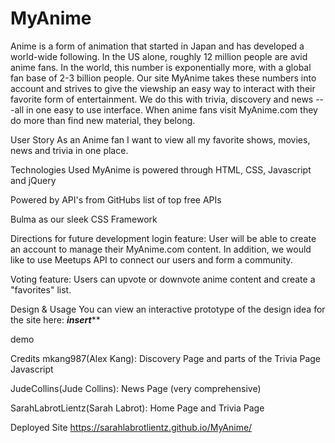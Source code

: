# MyAnime

Anime is a form of animation that started in Japan and has developed a world-wide following. In the US alone, roughly 12 million people are avid anime fans. In the world, this number is exponentially more, with a global fan base of 2-3 billion people. Our site MyAnime takes these 
numbers into account and strives to give the viewship an easy way to interact with their favorite form of entertainment. We do this with trivia, discovery and news ---all in one easy to use interface. When anime fans visit MyAnime.com they do more than find new material, they belong. 


User Story
As an Anime fan I want to view all my favorite shows, movies, news and trivia in one place. 

Technologies Used
MyAnime is powered through HTML, CSS, Javascript and jQuery

Powered by API's from GitHubs list of top free APIs

Bulma as our sleek CSS Framework

Directions for future development
login feature: User will be able to create an account to manage their MyAnime.com content. In addition, we would like to use Meetups API to connect our users and form a community.  

Voting feature: Users can upvote or downvote anime content and create a "favorites" list.


Design & Usage
You can view an interactive prototype of the design idea for the site here: *********insert***********

 demo

Credits
mkang987(Alex Kang): Discovery Page and parts of the Trivia Page Javascript

JudeCollins(Jude Collins): News Page (very comprehensive)

SarahLabrotLientz(Sarah Labrot): Home Page and Trivia Page


Deployed Site
https://sarahlabrotlientz.github.io/MyAnime/